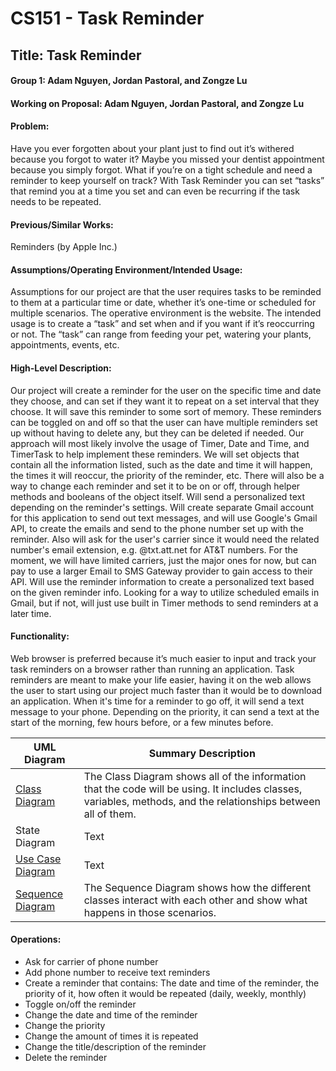 # CS151 - Task Reminder
## Title: Task Reminder
#### Group 1: Adam Nguyen, Jordan Pastoral, and Zongze Lu
#### Working on Proposal: Adam Nguyen, Jordan Pastoral, and Zongze Lu

#### Problem:
Have you ever forgotten about your plant just to find out it’s withered because you forgot to water it? Maybe you missed your dentist appointment because you simply forgot. What if you’re on a tight schedule and need a reminder to keep yourself on track? With Task Reminder you can set “tasks” that remind you at a time you set and can even be recurring if the task needs to be repeated. 

#### Previous/Similar Works:
Reminders (by Apple Inc.)

#### Assumptions/Operating Environment/Intended Usage:
Assumptions for our project are that the user requires tasks to be reminded to them at a particular time or date, whether it’s one-time or scheduled for multiple scenarios. The operative environment is the website. The intended usage is to create a “task” and set when and if you want if it’s reoccurring or not. The “task” can range from feeding your pet, watering your plants, appointments, events, etc. 

#### High-Level Description:
Our project will create a reminder for the user on the specific time and date they choose, and can set if they want it to repeat on a set interval that they choose. It will save this reminder to some sort of memory. These reminders can be toggled on and off so that the user can have multiple reminders set up without having to delete any, but they can be deleted if needed. Our approach will most likely involve the usage of Timer, Date and Time, and TimerTask to help implement these reminders. We will set objects that contain all the information listed, such as the date and time it will happen, the times it will reoccur, the priority of the reminder, etc. There will also be a way to change each reminder and set it to be on or off, through helper methods and booleans of the object itself. Will send a personalized text depending on the reminder's settings. Will create separate Gmail account for this application to send out text messages, and will use Google's Gmail API, to create the emails and send to the phone number set up with the reminder. Also will ask for the user's carrier since it would need the related number's email extension, e.g. @txt.att.net for AT&T numbers. For the moment, we will have limited carriers, just the major ones for now, but can pay to use a larger Email to SMS Gateway provider to gain access to their API. Will use the reminder information to create a personalized text based on the given reminder info. Looking for a way to utilize scheduled emails in Gmail, but if not, will just use built in Timer methods to send reminders at a later time.

#### Functionality:
Web browser is preferred because it’s much easier to input and track your task reminders on a browser rather than running an application. Task reminders are meant to make your life easier, having it on the web allows the user to start using our project much faster than it would be to download an application. When it's time for a reminder to go off, it will send a text message to your phone. Depending on the priority, it can send a text at the start of the morning, few hours before, or a few minutes before.

| UML Diagram   | Summary Description|
| ------------- | ------------- |
| [Class Diagram](https://github.com/pastoraljordan/CS-151-Task-Reminder/blob/main/diagrams/Class.png)         | The Class Diagram shows all of the information that the code will be using. It includes classes, variables, methods, and the relationships between all of them.        |
| State Diagram         | Text        |
|[Use Case Diagram](https://github.com/pastoraljordan/CS-151-Task-Reminder/blob/main/diagrams/Use_Case.png)   | Text        |
| [Sequence Diagram](https://github.com/pastoraljordan/CS-151-Task-Reminder/blob/main/diagrams/Sequence.png)        | The Sequence Diagram shows how the different classes interact with each other and show what happens in those scenarios.        |


#### Operations: 
- Ask for carrier of phone number
- Add phone number to receive text reminders
- Create a reminder that contains: The date and time of the reminder, the priority of it, how often it would be repeated (daily, weekly, monthly)
- Toggle on/off the reminder
- Change the date and time of the reminder
- Change the priority
- Change the amount of times it is repeated
- Change the title/description of the reminder
- Delete the reminder
